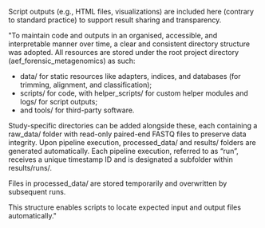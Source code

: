 Script outputs (e.g., HTML files, visualizations) are included here (contrary to standard practice) to support result sharing and transparency.

"To maintain code and outputs in an organised, accessible, and interpretable manner over time, a clear and consistent directory structure was adopted. All resources are stored under the root project directory (aef_forensic_metagenomics) as such:

 - data/ for static resources like adapters, indices, and databases (for trimming, alignment, and classification);
 - scripts/ for code, with helper_scripts/ for custom helper modules and logs/ for script outputs;
 - and tools/ for third-party software. 

Study-specific directories can be added alongside these, each containing a raw_data/ folder with read-only paired-end FASTQ files to preserve data integrity. Upon pipeline execution, processed_data/ and results/ folders are generated automatically. Each pipeline execution, referred to as “run”, receives a unique timestamp ID and is designated a subfolder within results/runs/. 

Files in processed_data/ are stored temporarily and overwritten by subsequent runs. 

This structure enables scripts to locate expected input and output files automatically."
